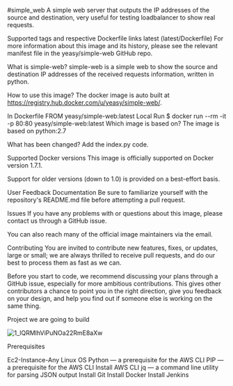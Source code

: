 #simple_web
A simple web server that outputs the IP addresses of the source and destination, very useful for testing loadbalancer to show real requests.

Supported tags and respective Dockerfile links
latest (latest/Dockerfile)
For more information about this image and its history, please see the relevant manifest file in the yeasy/simple-web GitHub repo.

What is simple-web?
simple-web is a simple web to show the source and destination IP addresses of the received requests information, written in python.

How to use this image?
The docker image is auto built at https://registry.hub.docker.com/u/yeasy/simple-web/.

In Dockerfile
FROM yeasy/simple-web:latest
Local Run
$ docker run --rm -it -p 80:80 yeasy/simple-web:latest
Which image is based on?
The image is based on python:2.7

What has been changed?
Add the index.py code.

Supported Docker versions
This image is officially supported on Docker version 1.7.1.

Support for older versions (down to 1.0) is provided on a best-effort basis.

User Feedback
Documentation
Be sure to familiarize yourself with the repository's README.md file before attempting a pull request.

Issues
If you have any problems with or questions about this image, please contact us through a GitHub issue.

You can also reach many of the official image maintainers via the email.

Contributing
You are invited to contribute new features, fixes, or updates, large or small; we are always thrilled to receive pull requests, and do our best to process them as fast as we can.

Before you start to code, we recommend discussing your plans through a GitHub issue, especially for more ambitious contributions. This gives other contributors a chance to point you in the right direction, give you feedback on your design, and help you find out if someone else is working on the same thing.


Project we are going to build 


![1_lQRMlhViPuNOa22RmE8aXw](https://user-images.githubusercontent.com/41754537/135728164-89837e1c-7eb2-4ebd-9985-416ff3663369.png)

Prerequisites

Ec2-Instance-Any Linux OS
Python — a prerequisite for the AWS CLI
PIP — a prerequisite for the AWS CLI
Install AWS CLI 
jq — a command line utility for parsing JSON output
Install Git 
Install Docker 
Install Jenkins


